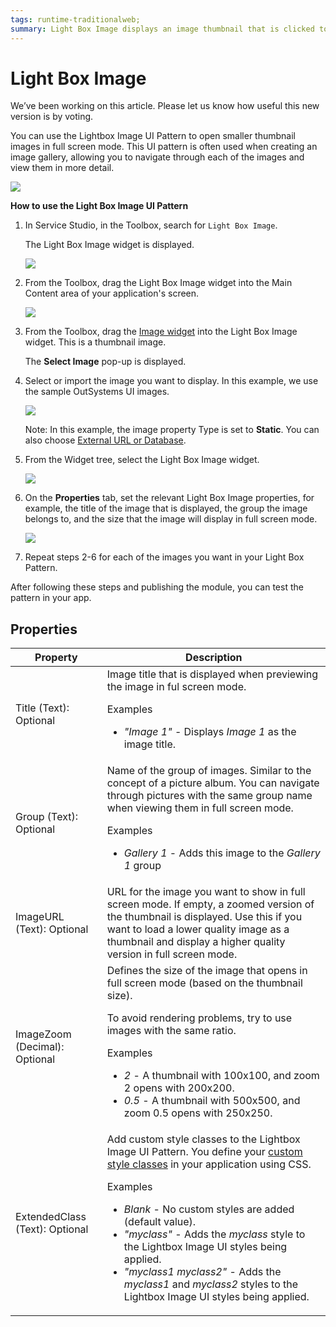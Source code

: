 ```yaml
---
tags: runtime-traditionalweb; 
summary: Light Box Image displays an image thumbnail that is clicked to open a fullscreen image.
---
```


# Light Box Image

<div class="info" markdown="1">

We’ve been working on this article. Please let us know how useful this new version is by voting.

</div>

You can use the Lightbox Image UI Pattern to open smaller thumbnail images in full screen mode. This UI pattern is often used when creating an image gallery, allowing you to navigate through each of the images and view them in more detail.  

![](<images/lightboximage-15-ss.png>)

**How to use the Light Box Image UI Pattern**

1. In Service Studio, in the Toolbox, search for `Light Box Image`.

    The Light Box Image widget is displayed.

    ![](<images/lightboximage-12-ss.png>)

1. From the Toolbox, drag the Light Box Image widget into the Main Content area of your application's screen.

    ![](<images/lightboximage-13-ss.png>)

1. From the Toolbox, drag the [Image widget](<../../../../../ref/lang/auto/Class.Image Widget.final.md>) into the Light Box Image widget. This is a thumbnail image.

    The **Select Image** pop-up is displayed.

1. Select or import the image you want to display. In this example, we use the sample OutSystems UI images.

    ![](<images/lightboximage-9-ss.png>)

    Note: In this example, the image property Type is set to **Static**. You can also choose [External URL or Database](../../../../../develop/ui/image/display-image.md).

1. From the Widget tree, select the Light Box Image widget.

    ![](<images/lightboximage-14-ss.png>)

1. On the **Properties** tab, set the relevant Light Box Image properties, for example, the title of the image that is displayed, the group the image belongs to, and the size that the image will display in full screen mode.

     ![](<images/lightboximage-10-ss.png>)

1. Repeat steps 2-6 for each of the images you want in your Light Box Pattern.

After following these steps and publishing the module, you can test the pattern in your app.

## Properties

| Property | Description |
|---|---|
| Title (Text): Optional  |Image title that is displayed when previewing the image in ful screen mode. <p>Examples<ul><li>_"Image 1"_ - Displays *Image 1* as the image title. </li></ul></p>|
| Group (Text): Optional | Name of the group of images. Similar to the concept of a picture album. You can navigate through pictures with the same group name when viewing them in full screen mode.<p>Examples<ul><li>_Gallery 1_ - Adds this image to the _Gallery 1_ group</li></ul></p> |
| ImageURL (Text): Optional | URL for the image you want to show in full screen mode. If empty, a zoomed version of the thumbnail is displayed. Use this if you want to load a lower quality image as a thumbnail and display a higher quality version in full screen mode.   |
| ImageZoom (Decimal): Optional  |  Defines the size of the image that opens in full screen mode (based on the thumbnail size).<p>To avoid rendering problems, try to use images with the same ratio.<p>Examples</p><ul><li>_2_ - A thumbnail with 100x100, and zoom 2 opens with 200x200.</li><li> _0.5_ - A thumbnail with 500x500, and zoom 0.5 opens with 250x250.</li></ul></p> |
| ExtendedClass (Text): Optional |  Add custom style classes to the Lightbox Image UI Pattern. You define your [custom style classes](../../../../../develop/ui/look-feel/css.md) in your application using CSS. <p>Examples <ul><li>_Blank_ - No custom styles are added (default value).</li><li>_"myclass"_ - Adds the _myclass_ style to the Lightbox Image UI styles being applied.</li><li>_"myclass1 myclass2"_ - Adds the _myclass1_ and _myclass2_ styles to the Lightbox Image UI styles being applied.</li></ul></p> |

